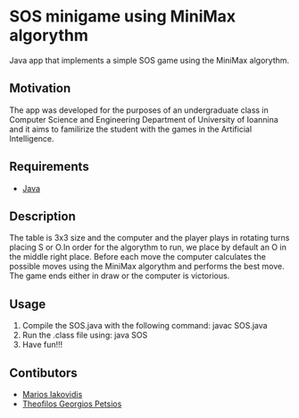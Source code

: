 # SOS minigame using MiniMax algorythm
Java app that implements a simple SOS game using the MiniMax algorythm.

## Motivation
The app was developed for the purposes of an undergraduate class in Computer Science and Engineering Department of University of Ioannina and it aims to familirize the student with the games in the Artificial Intelligence.

## Requirements
+ [Java](https://www.java.com/en/)

## Description
The table is 3x3 size and the computer and the player plays in rotating turns placing S or O.In order for the algorythm to run, we place by default an O in the middle right place. Before each move the computer calculates the possible moves using the MiniMax algorythm and performs the best move. The game ends either in draw or the computer is victorious.

## Usage
1. Compile the SOS.java with the following command: javac SOS.java
2. Run the .class file using: java SOS
3. Have fun!!!



## Contibutors
+ [Marios Iakovidis](https://github.com/mariosjkb)
+ [Theofilos Georgios Petsios](https://github.com/teopets)